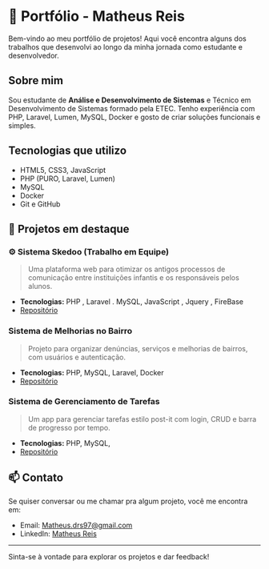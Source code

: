 # 💼 Portfólio - Matheus Reis

Bem-vindo ao meu portfólio de projetos! Aqui você encontra alguns dos trabalhos que desenvolvi ao longo da minha jornada como estudante e desenvolvedor.

## Sobre mim

Sou estudante de **Análise e Desenvolvimento de Sistemas** e Técnico em Desenvolvimento de Sistemas formado pela ETEC. Tenho experiência com PHP, Laravel, Lumen, MySQL, Docker e gosto de criar soluções funcionais e simples.

## Tecnologias que utilizo

- HTML5, CSS3, JavaScript
- PHP (PURO, Laravel, Lumen)
- MySQL
- Docker
- Git e GitHub


## 📂 Projetos em destaque

### ⚙ Sistema Skedoo (Trabalho em Equipe) 
> Uma plataforma web para otimizar os antigos processos de comunicação entre instituições infantis e os responsáveis pelos alunos. 
- **Tecnologias:** PHP , Laravel . MySQL, JavaScript , Jquery , FireBase
- [Repositório](https://github.com/MatheusReis97/Skedoo_TCC)


###  Sistema de Melhorias no Bairro
> Projeto para organizar denúncias, serviços e melhorias de bairros, com usuários e autenticação.
- **Tecnologias:** PHP, MySQL, Laravel, Docker
- [Repositório](https://github.com/MatheusReis97/bairro-melhor)

###  Sistema de Gerenciamento de Tarefas
> Um app para gerenciar tarefas estilo post-it com login, CRUD e barra de progresso por tempo.
- **Tecnologias:** PHP, MySQL,
- [Repositório](https://github.com/MatheusReis97/Tarefas-Post-it)


## 📫 Contato

Se quiser conversar ou me chamar pra algum projeto, você me encontra em:

- Email: [Matheus.drs97@gmail.com](mailto:matheus.drs97@gmail.com)
- LinkedIn: [Matheus Reis](https://www.linkedin.com/in/matheus-reis-santos/)

---

Sinta-se à vontade para explorar os projetos e dar feedback!
